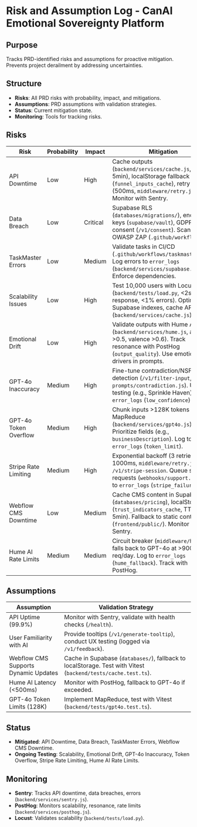 # Risk and Assumption Log - CanAI Emotional Sovereignty Platform

## Purpose

Tracks PRD-identified risks and assumptions for proactive mitigation. Prevents project derailment by
addressing uncertainties.

## Structure

- **Risks**: All PRD risks with probability, impact, and mitigations.
- **Assumptions**: PRD assumptions with validation strategies.
- **Status**: Current mitigation state.
- **Monitoring**: Tools for tracking risks.

## Risks

| Risk                  | Probability | Impact   | Mitigation                                                                                                                                                                              |
| --------------------- | ----------- | -------- | --------------------------------------------------------------------------------------------------------------------------------------------------------------------------------------- |
| API Downtime          | Low         | High     | Cache outputs (`backend/services/cache.js`, TTL: 5min), localStorage fallback (`funnel_inputs_cache`), retry 3 times (500ms, `middleware/retry.js`). Monitor with Sentry.               |
| Data Breach           | Low         | Critical | Supabase RLS (`databases/migrations/`), encrypt keys (`supabase/vault`), GDPR/CCPA consent (`/v1/consent`). Scan with OWASP ZAP (`.github/workflows/`).                                 |
| TaskMaster Errors     | Low         | Medium   | Validate tasks in CI/CD (`.github/workflows/taskmaster.yml`). Log errors to `error_logs` (`backend/services/supabase.js`). Enforce dependencies.                                        |
| Scalability Issues    | Low         | High     | Test 10,000 users with Locust (`backend/tests/load.py`, <2s response, <1% errors). Optimize Supabase indexes, cache APIs (`backend/services/cache.js`).                                 |
| Emotional Drift       | Low         | High     | Validate outputs with Hume AI (`backend/services/hume.js`, arousal >0.5, valence >0.6). Track resonance with PostHog (`output_quality`). Use emotional drivers in prompts.              |
| GPT-4o Inaccuracy     | Medium      | High     | Fine-tune contradiction/NSFW detection (`/v1/filter-input`, `prompts/contradiction.js`). User testing (e.g., Sprinkle Haven). Log to `error_logs` (`low_confidence`).                   |
| GPT-4o Token Overflow | Medium      | High     | Chunk inputs >128K tokens with MapReduce (`backend/services/gpt4o.js`). Prioritize fields (e.g., `businessDescription`). Log to `error_logs` (`token_limit`).                           |
| Stripe Rate Limiting  | Medium      | High     | Exponential backoff (3 retries, 2^i \* 1000ms, `middleware/retry.js`) for `/v1/stripe-session`. Queue support requests (`webhooks/support.js`). Log to `error_logs` (`stripe_failure`). |
| Webflow CMS Downtime  | Low         | Medium   | Cache CMS content in Supabase (`databases/pricing`), localStorage (`trust_indicators_cache`, TTL: 5min). Fallback to static content (`frontend/public/`). Monitor with Sentry.          |
| Hume AI Rate Limits   | Medium      | Medium   | Circuit breaker (`middleware/hume.js`) falls back to GPT-4o at >900 req/day. Log to `error_logs` (`hume_fallback`). Track with PostHog.                                                 |

## Assumptions

| Assumption                           | Validation Strategy                                                                                           |
| ------------------------------------ | ------------------------------------------------------------------------------------------------------------- |
| API Uptime (99.9%)                   | Monitor with Sentry, validate with health checks (`/health`).                                                 |
| User Familiarity with AI             | Provide tooltips (`/v1/generate-tooltip`), conduct UX testing (logged via `/v1/feedback`).                    |
| Webflow CMS Supports Dynamic Updates | Cache in Supabase (`databases/`), fallback to localStorage. Test with Vitest (`backend/tests/cache.test.ts`). |
| Hume AI Latency (<500ms)             | Monitor with PostHog, fallback to GPT-4o if exceeded.                                                         |
| GPT-4o Token Limits (128K)           | Implement MapReduce, test with Vitest (`backend/tests/gpt4o.test.ts`).                                        |

## Status

- **Mitigated**: API Downtime, Data Breach, TaskMaster Errors, Webflow CMS Downtime.
- **Ongoing Testing**: Scalability, Emotional Drift, GPT-4o Inaccuracy, Token Overflow, Stripe Rate
  Limiting, Hume AI Rate Limits.

## Monitoring

- **Sentry**: Tracks API downtime, data breaches, errors (`backend/services/sentry.js`).
- **PostHog**: Monitors scalability, resonance, rate limits (`backend/services/posthog.js`).
- **Locust**: Validates scalability (`backend/tests/load.py`).

